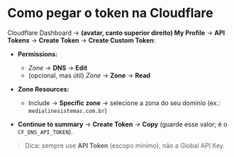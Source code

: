 # Como pegar o token na Cloudflare

Cloudflare Dashboard → **(avatar, canto superior direito) My Profile** → **API Tokens** → **Create Token** → **Create Custom Token**:

* **Permissions:**

  * *Zone* → **DNS** → **Edit**
  * (opcional, mas útil) *Zone* → **Zone** → **Read**
* **Zone Resources:**

  * Include → **Specific zone** → selecione a zona do seu domínio (ex.: `medialinesistemas.com.br`)
* **Continue to summary** → **Create Token** → **Copy** (guarde esse valor; é o `CF_DNS_API_TOKEN`).

> Dica: sempre use **API Token** (escopo mínimo), não a Global API Key.
